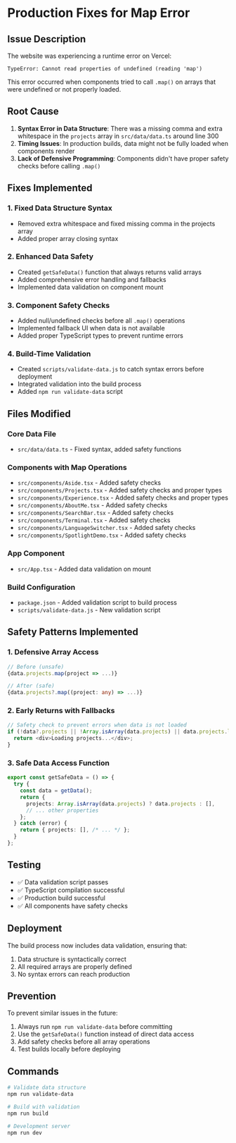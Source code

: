 # Production Fixes for Map Error

## Issue Description
The website was experiencing a runtime error on Vercel:
```
TypeError: Cannot read properties of undefined (reading 'map')
```

This error occurred when components tried to call `.map()` on arrays that were undefined or not properly loaded.

## Root Cause
1. **Syntax Error in Data Structure**: There was a missing comma and extra whitespace in the `projects` array in `src/data/data.ts` around line 300
2. **Timing Issues**: In production builds, data might not be fully loaded when components render
3. **Lack of Defensive Programming**: Components didn't have proper safety checks before calling `.map()`

## Fixes Implemented

### 1. Fixed Data Structure Syntax
- Removed extra whitespace and fixed missing comma in the projects array
- Added proper array closing syntax

### 2. Enhanced Data Safety
- Created `getSafeData()` function that always returns valid arrays
- Added comprehensive error handling and fallbacks
- Implemented data validation on component mount

### 3. Component Safety Checks
- Added null/undefined checks before all `.map()` operations
- Implemented fallback UI when data is not available
- Added proper TypeScript types to prevent runtime errors

### 4. Build-Time Validation
- Created `scripts/validate-data.js` to catch syntax errors before deployment
- Integrated validation into the build process
- Added `npm run validate-data` script

## Files Modified

### Core Data File
- `src/data/data.ts` - Fixed syntax, added safety functions

### Components with Map Operations
- `src/components/Aside.tsx` - Added safety checks
- `src/components/Projects.tsx` - Added safety checks and proper types
- `src/components/Experience.tsx` - Added safety checks and proper types
- `src/components/AboutMe.tsx` - Added safety checks
- `src/components/SearchBar.tsx` - Added safety checks
- `src/components/Terminal.tsx` - Added safety checks
- `src/components/LanguageSwitcher.tsx` - Added safety checks
- `src/components/SpotlightDemo.tsx` - Added safety checks

### App Component
- `src/App.tsx` - Added data validation on mount

### Build Configuration
- `package.json` - Added validation script to build process
- `scripts/validate-data.js` - New validation script

## Safety Patterns Implemented

### 1. Defensive Array Access
```typescript
// Before (unsafe)
{data.projects.map(project => ...)}

// After (safe)
{data.projects?.map((project: any) => ...)}
```

### 2. Early Returns with Fallbacks
```typescript
// Safety check to prevent errors when data is not loaded
if (!data?.projects || !Array.isArray(data.projects) || data.projects.length === 0) {
  return <div>Loading projects...</div>;
}
```

### 3. Safe Data Access Function
```typescript
export const getSafeData = () => {
  try {
    const data = getData();
    return {
      projects: Array.isArray(data.projects) ? data.projects : [],
      // ... other properties
    };
  } catch (error) {
    return { projects: [], /* ... */ };
  }
};
```

## Testing
- ✅ Data validation script passes
- ✅ TypeScript compilation successful
- ✅ Production build successful
- ✅ All components have safety checks

## Deployment
The build process now includes data validation, ensuring that:
1. Data structure is syntactically correct
2. All required arrays are properly defined
3. No syntax errors can reach production

## Prevention
To prevent similar issues in the future:
1. Always run `npm run validate-data` before committing
2. Use the `getSafeData()` function instead of direct data access
3. Add safety checks before all array operations
4. Test builds locally before deploying

## Commands
```bash
# Validate data structure
npm run validate-data

# Build with validation
npm run build

# Development server
npm run dev
```
